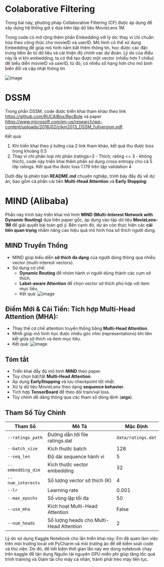 # Colaborative Filtering
Trong bài này, phương pháp Collaborative Filtering (CF) được áp dụng để xây dựng hệ thống gợi ý dựa trên tập dữ liệu MovieLens 1M.

Trong code có mở rộng thêm phần Embedding với lý do: thay vì chỉ chuẩn hóa theo công thức cho movieID và userID. Mô hình có thể sử dụng Embedding để giúp mô hình nắm bắt thêm thông tin, học được các đặc trưng tiềm ẩn từ dữ liệu và cải thiện độ chính xác dự đoán. Lý do của điều này là vì khi embedding, ta có thể tạo được một vector (nhiều hơn 1 chiều) để biểu diễn movieID và userID, từ đó, có nhiều số hạng hơn cho mô bình biến đổi và cập nhật thông tin

![image](https://github.com/user-attachments/assets/330a770e-a5eb-4494-80bc-34d6e7748d1f)

# DSSM
Trong phần DSSM, code được triển khai tham khảo theo link https://github.com/RUCAIBox/RecBole và paper https://www.microsoft.com/en-us/research/wp-content/uploads/2016/02/cikm2013_DSSM_fullversion.pdf.

Kết quả:
1. Khi triển khai theo ý tưởng của 2 link tham khảo, kết quả thu được loss trong khoảng 0.5
2. Thay vì chỉ phân loại nhị phân (ratings>3 - Thích; rating <= 3 - không thích), code này triển khai thêm phần sử dụng cross entropy cho cả 5 lớp ratings. Kết quả thu được loss 1.176 trên tập validation 4


Dưới đây là phiên bản **README.md** chuyên nghiệp, trình bày đầy đủ về dự án, bao gồm cả phần cải tiến **Multi-Head Attention** và **Early Stopping**:

# MIND (Alibaba)

Phần này trình bày triển khai mô hình **MIND (Multi-Interest Network with Dynamic Routing)** dựa trên paper gốc, áp dụng vào tập dữ liệu **MovieLens-1M** để giải quyết bài toán gợi ý. Bên cạnh đó, dự án còn thực hiện các **cải tiến quan trọng** nhằm nâng cao hiệu quả mô hình hóa sở thích người dùng.

## MIND Truyền Thống
- MIND giúp biểu diễn **sở thích đa dạng** của người dùng thông qua nhiều vector (multi-interest vectors).
- Sử dụng cơ chế:
  - **Dynamic Routing** để nhóm hành vi người dùng thành các cụm sở thích.
  - **Label-aware Attention** để chọn vector sở thích phù hợp với item mục tiêu.
  - Kết quả:
![image](https://github.com/user-attachments/assets/4237ad27-c664-45ff-9daf-5b877c4fb897)


##  Điểm Mới & Cải Tiến: **Tích hợp Multi-Head Attention (MHA)**:
   - Thay thế cơ chế attention truyền thống bằng **Multi-Head Attention**.
   - MHA giúp mô hình học được nhiều góc nhìn (representations) khi liên kết giữa sở thích và item mục tiêu.
   - Kết quả:
![image](https://github.com/user-attachments/assets/4d2c6c7f-ba4b-46b8-9c75-f80ef8459575)


## Tóm tắt
- Triển khai đầy đủ mô hình **MIND** theo paper.
- Tùy chọn bật/tắt **Multi-Head Attention**.
- Áp dụng **EarlyStopping** và lưu checkpoint tốt nhất.
- Xử lý dữ liệu MovieLens theo dạng **sequence behavior**.
- Tích hợp **TensorBoard** để theo dõi train/val loss.
- Tùy chỉnh dễ dàng thông qua các tham số dòng lệnh (**args**).

## Tham Số Tùy Chỉnh

| Tham Số         | Mô Tả                                         | Mặc Định  |
|-----------------|-----------------------------------------------|-----------|
| `--ratings_path`| Đường dẫn tới file ratings.dat                | `data/ratings.dat` |
| `--batch_size`  | Kích thước batch                              | 128       |
| `--seq_len`     | Độ dài sequence hành vi                       | 5         |
| `--embedding_dim`| Kích thước vector embedding                  | 32        |
| `--num_interests`| Số lượng vector sở thích (K)                 | 4         |
| `--lr`          | Learning rate                                 | 0.001     |
| `--max_epochs`  | Số vòng lặp tối đa                            | 50        |
| `--use_mha`     | Kích hoạt Multi-Head Attention                | False     |
| `--num_heads`   | Số lượng heads cho Multi-Head Attention       | 2         |

Lý do sử dụng Kaggle Notebook cho lần triển khai này: Em đã quen làm việc trên môi trường local với PyCharm và môi trường ảo để dễ kiểm soát code và thư viện. Do đó, để tiết kiệm thời gian lần này em dùng notebook chạy trên kaggle để tận dụng Nguồn tài nguyên GPU miễn phí giúp tăng tốc quá trình training và Giảm tải cho máy cá nhân, tránh phải treo máy liên tục.




